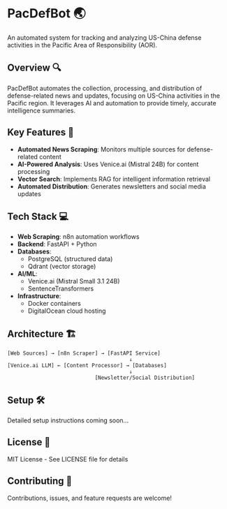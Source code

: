 # PacDefBot 🌏

An automated system for tracking and analyzing US-China defense activities in the Pacific Area of Responsibility (AOR).

## Overview 🔍

PacDefBot automates the collection, processing, and distribution of defense-related news and updates, focusing on US-China activities in the Pacific region. It leverages AI and automation to provide timely, accurate intelligence summaries.

## Key Features 🚀

- **Automated News Scraping**: Monitors multiple sources for defense-related content
- **AI-Powered Analysis**: Uses Venice.ai (Mistral 24B) for content processing
- **Vector Search**: Implements RAG for intelligent information retrieval
- **Automated Distribution**: Generates newsletters and social media updates

## Tech Stack 💻

- **Web Scraping**: n8n automation workflows
- **Backend**: FastAPI + Python
- **Databases**: 
  - PostgreSQL (structured data)
  - Qdrant (vector storage)
- **AI/ML**: 
  - Venice.ai (Mistral Small 3.1 24B)
  - SentenceTransformers
- **Infrastructure**: 
  - Docker containers
  - DigitalOcean cloud hosting

## Architecture 🏗️

```
[Web Sources] → [n8n Scraper] → [FastAPI Service]
                                       ↓
[Venice.ai LLM] ← [Content Processor] → [Databases]
                                       ↓
                            [Newsletter/Social Distribution]
```

## Setup 🛠️

Detailed setup instructions coming soon...

## License 📄

MIT License - See LICENSE file for details

## Contributing 🤝

Contributions, issues, and feature requests are welcome!
